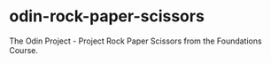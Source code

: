 # odin-rock-paper-scissors
The Odin Project - Project Rock Paper Scissors from the Foundations Course.
